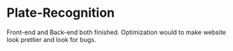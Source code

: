 # Plate-Recognition

Front-end and Back-end both finished. Optimization would to make website look prettier and look for bugs.
